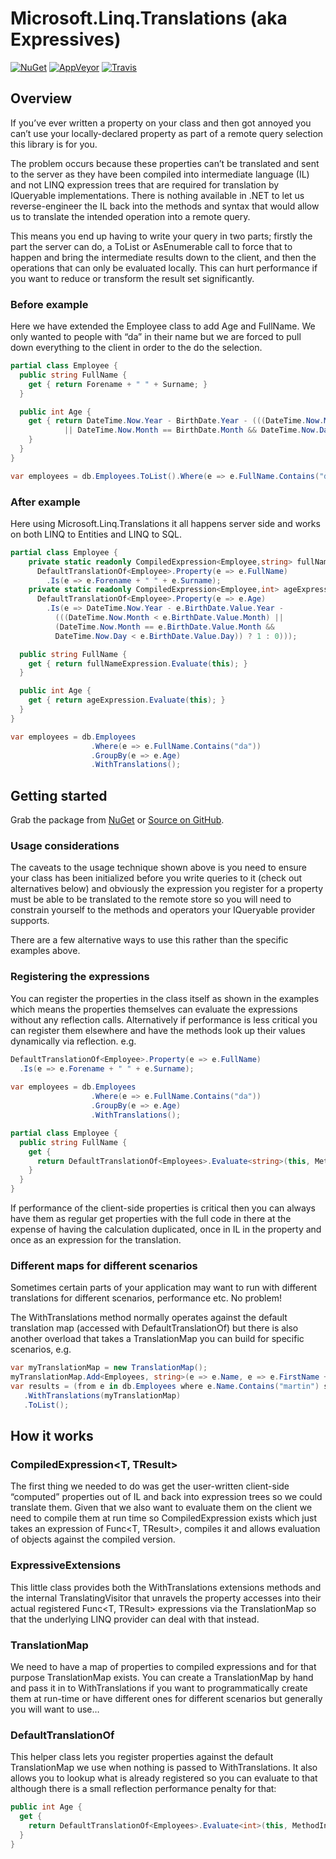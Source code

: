 # Microsoft.Linq.Translations (aka Expressives)

[![NuGet](https://img.shields.io/nuget/v/Microsoft.Linq.Translations.svg?style=flat)](https://www.nuget.org/packages/Microsoft.Linq.Translations/)
[![AppVeyor](https://ci.appveyor.com/api/projects/status/6dvhu9u63ldp5s4j?svg=true)](https://ci.appveyor.com/project/damieng/linq-translations)
[![Travis](https://travis-ci.org/damieng/Linq.Translations.svg?branch=master)](https://travis-ci.org/damieng/Linq.Translations)

## Overview

If you’ve ever written a property on your class and then got annoyed you can’t use your locally-declared property as part of a remote query selection this library is for you.

The problem occurs because these properties can’t be translated and sent to the server as they have been compiled into intermediate language (IL) and not LINQ expression trees that are required for translation by IQueryable implementations. There is nothing available in .NET to let us reverse-engineer the IL back into the methods and syntax that would allow us to translate the intended operation into a remote query.

This means you end up having to write your query in two parts; firstly the part the server can do, a ToList or AsEnumerable call to force that to happen and bring the intermediate results down to the client, and then the operations that can only be evaluated locally. This can hurt performance if you want to reduce or transform the result set significantly.

### Before example

Here we have extended the Employee class to add Age and FullName. We only wanted to people with “da” in their name but we are forced to pull down everything to the client in order to the do the selection.

```csharp
partial class Employee {
  public string FullName {
    get { return Forename + " " + Surname; }
  }

  public int Age {
    get { return DateTime.Now.Year - BirthDate.Year - (((DateTime.Now.Month < BirthDate.Month)
            || DateTime.Now.Month == BirthDate.Month && DateTime.Now.Day < BirthDate.Day) ? 1 : 0));
    }
  }
}

var employees = db.Employees.ToList().Where(e => e.FullName.Contains("da")).GroupBy(e => e.Age);
```

### After example

Here using Microsoft.Linq.Translations it all happens server side and works on both LINQ to Entities and LINQ to SQL.

```csharp
partial class Employee {
    private static readonly CompiledExpression<Employee,string> fullNameExpression = 
      DefaultTranslationOf<Employee>.Property(e => e.FullName)
        .Is(e => e.Forename + " " + e.Surname);
    private static readonly CompiledExpression<Employee,int> ageExpression =
      DefaultTranslationOf<Employee>.Property(e => e.Age)
        .Is(e => DateTime.Now.Year - e.BirthDate.Value.Year - 
          (((DateTime.Now.Month < e.BirthDate.Value.Month) || 
          (DateTime.Now.Month == e.BirthDate.Value.Month && 
          DateTime.Now.Day < e.BirthDate.Value.Day)) ? 1 : 0)));

  public string FullName {
    get { return fullNameExpression.Evaluate(this); }
  }

  public int Age {
    get { return ageExpression.Evaluate(this); }
  }
}

var employees = db.Employees
                  .Where(e => e.FullName.Contains("da"))
                  .GroupBy(e => e.Age)
                  .WithTranslations();
```

## Getting started

Grab the package from <a href="http://nuget.org/List/Packages/Microsoft.Linq.Translations">NuGet</a> or <a href="https://github.com/damieng/Linq.Translations">Source on GitHub</a>.

### Usage considerations

The caveats to the usage technique shown above is you need to ensure your class has been initialized before you write queries to it (check out alternatives below) and obviously the expression you register for a property must be able to be translated to the remote store so you will need to constrain yourself to the methods and operators your IQueryable provider supports.

There are a few alternative ways to use this rather than the specific examples above.

### Registering the expressions

You can register the properties in the class itself as shown in the examples which means the properties themselves can evaluate the expressions without any reflection calls. Alternatively if performance is less critical you can register them elsewhere and have the methods look up their values dynamically via reflection. e.g.

```csharp
DefaultTranslationOf<Employee>.Property(e => e.FullName)
  .Is(e => e.Forename + " " + e.Surname);
  
var employees = db.Employees
                  .Where(e => e.FullName.Contains("da"))
                  .GroupBy(e => e.Age)
                  .WithTranslations();

partial class Employee {
  public string FullName {
    get {
      return DefaultTranslationOf<Employees>.Evaluate<string>(this, MethodInfo.GetCurrentMethod());
    }
  }
}
```

If performance of the client-side properties is critical then you can always have them as regular get properties with the full code in there at the expense of having the calculation duplicated, once in IL in the property and once as an expression for the translation.

### Different maps for different scenarios

Sometimes certain parts of your application may want to run with different translations for different scenarios, performance etc. No problem!

The WithTranslations method normally operates against the default translation map (accessed with DefaultTranslationOf) but there is also another overload that takes a TranslationMap you can build for specific scenarios, e.g.

```csharp
var myTranslationMap = new TranslationMap();
myTranslationMap.Add<Employees, string>(e => e.Name, e => e.FirstName + " " + e.LastName);
var results = (from e in db.Employees where e.Name.Contains("martin") select e)
   .WithTranslations(myTranslationMap)
   .ToList();
```

## How it works

### CompiledExpression<T, TResult>

The first thing we needed to do was get the user-written client-side “computed” properties out of IL and back into expression trees so we could translate them. Given that we also want to evaluate them on the client we need to compile them at run time so CompiledExpression exists which just takes an expression of Func<T, TResult>, compiles it and allows evaluation of objects against the compiled version.

### ExpressiveExtensions

This little class provides both the WithTranslations extensions methods and the internal TranslatingVisitor that unravels the property accesses into their actual registered Func<T, TResult> expressions via the TranslationMap so that the underlying LINQ provider can deal with that instead.

### TranslationMap

We need to have a map of properties to compiled expressions and for that purpose TranslationMap exists. You can create a TranslationMap by hand and pass it in to WithTranslations if you want to programmatically create them at run-time or have different ones for different scenarios but generally you will want to use…

### DefaultTranslationOf

This helper class lets you register properties against the default TranslationMap we use when nothing is passed to WithTranslations. It also allows you to lookup what is already registered so you can evaluate to that although there is a small reflection performance penalty for that:

```csharp
public int Age {
  get {
    return DefaultTranslationOf<Employees>.Evaluate<int>(this, MethodInfo.GetCurrentMethod());
  }
}
```
